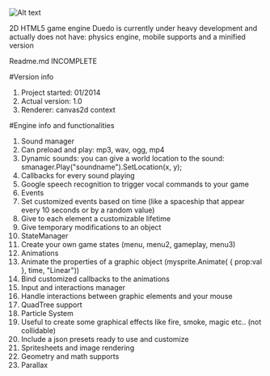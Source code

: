 ![Alt text](http://projects.edoardocasella.it/duedo/img/logo.png?=100x100&raw=true "Duedo")

2D HTML5 game engine
Duedo is currently under heavy development and actually does not have: physics engine, mobile supports and a minified version

Readme.md INCOMPLETE

#Version info
1. Project started: 01/2014  
2. Actual version: 1.0
3. Renderer: canvas2d context

#Engine info and functionalities
1. Sound manager
  1. Can preload and play: mp3, wav, ogg, mp4
  2. Dynamic sounds: you can give a world location to the sound: smanager.Play("soundname").SetLocation(x, y);
  3. Callbacks for every sound playing
  4. Google speech recognition to trigger vocal commands to your game
2. Events
  1. Set customized events based on time (like a spaceship that appear every 10 seconds or by a random value)
  2. Give to each element a customizable lifetime
  3. Give temporary modifications to an object
3. StateManager
  1. Create your own game states (menu, menu2, gameplay, menu3)
4. Animations
  1. Animate the properties of a graphic object (mysprite.Animate( { prop:val }, time, "Linear"))
  2. Bind customized callbacks to the animations
5. Input and interactions manager
  1. Handle interactions between graphic elements and your mouse
6. QuadTree support
7. Particle System
  1. Useful to create some graphical effects like fire, smoke, magic etc.. (not collidable)
  2. Include a json presets ready to use and customize
8. Spritesheets and image rendering
9. Geometry and math supports
10. Parallax
